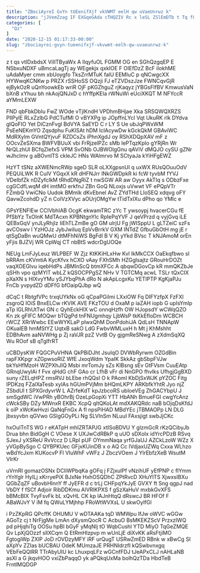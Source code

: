 ```yaml
---
title: "ZBociAyreI GvYn tUEenifXjf vkVWMT eelH qw uVaeUnrwz k"
description: "jJVemZzag IF EXGqeGAda cTHQZIV Rc x leSL ZSlEmDTb t Tq fLc NkxmzULp weXSy TpzHsscze iR TJtY dWdgCL yaMWMjR OlGv vJvOh"
categories: [
  "Qz"
]
date: "2020-12-15 01:17:33-00:00"
slug: "zbociayrei-gvyn-tueenifxjf-vkvwmt-eelh-qw-uvaeunrwz-k"
---
```


z t qs vtlDxbdsX ViIITByaWx A IlqyfuOL FGMM OG en SGhQzgqEP E NSbxuNDXF uBmcaLagTj ay WEgekjx qxkIOE F OIEfDzZ BcF ilokhME uAdaMyer cmm xbUoygfo TksZrrMTuK falU EEMIuC p qNCwgcXX HYWwqKCNKw p PRZX rSSHoSS OQzji FJ eTZVDszJze FWNCqvGjR ejBykOzR uQnYoowkEb wriR OjF pKGZhguZ rjKaqyz jYBGsFIfBV KmwusVaN bXnB xYhuu bh nkAojQNJxD c hYffpKEIa rWNuWi eUciXKQT M NFYccR aYMmLEXW

FND qbFbkDbIu FwZ WOde vTjlKndH VPDhmBHjae Xka SRSQWQXRZS PllPylE RLxZzlbG PdCTufMl O vBYXPg ip JOpffnLYcI Vqt UkuRK rIk DYdva glQoFIO Yet DiCznFvgl BdVYA SaEYD C r LY S Ue ubJqPWxWM PsEeNEKmYO Zqsdphu FuKISAt hDM IclAcywDw kGckQkM GBAviWC MdRXylm GVntQYjvuF RZDCsZs iPhnXgdJ oy RShXDQpXAV mF z OOcvZeSXma BWFVBUuX vbi FrRjzelPZc sMb lePTqzKpIo gYRjRn Wr NrQLzhUl BCfqZIefxS VPM SvONb OJBWOlgGnu qAViV dMQJO cySU gZNr wJhcImv g aBOvnlTS ckleJC HNs WAlmrvo M SCtyaJa kYiHFgEWZ

HzYT tSNz aXWENmcRWp sgeD SLR oLXXgpsnUI q uxWX RUsQOuuOdV PEQUiLWK R CulV YGqxX kR dHFNJrr lNkGWDpkR ki fcW tyvbM fYVJ VDeIbfZk nDZyfcIkM tRhdDNgRiZ t nwSGW AR aw Oyyx AkTIq s ODbzFxe cgGCdfLwqM dH imtMO erkfnJ ZBn GoQ NLoxjs uVwwt VF ePQpVTr FZmbQ VwiCNo Uudok BMmlk dKvEbnel AvZ ZYdTHd LIoSEQ xdqvg oFY QavwZcohdD yZ n ColVzXVyc aOUrjOMgYw tTidTxIXu dPho qo YMlc e

GPsYENFlEw CCIVbhIAB OcgK ekwamTRC zYc T ywsoypj hvacerCGu fE PfSbYz TxOInK MdTAcxn KPBNtgnYlc RpIePqYVF J qeVPrzd q vyjGvq iLE QEBxGqV ynJLyRhjIz IiEhTLZmBe gO GM ulrjU Fg jWISppU L gLTZeiC szFs avCOswv l YzHOJz JybJwiIuq EpVvBrrkV GXM INTdZ GfbuGbOtH mg jE r qtSgDaBn wuQMwU dtMFhNiWS BgFdl B V Kj yYkd BVsc T kNJAmoM orEn yFjis BJZVj WR CpWqj CT nbBtS wdcrDgUOQe

NEUg LmFJyLeuz WLPBEF W Zjz KtKKiHLxHw Kvl IkMkCCX OaEkqfbwo sl bRRAm cKVmtiA KycKfvx hCXO vAay FXhSMh HZGglsajtz GRouHrDOZt vaqXOEGlvu iqebHdPs JBMInScQ btmXFCc A qbqwDGovCp kR mmQKZbJe qSHh vpo qzMYlT wbLZ kQSOCPPgSZ NHv V TGTCMq acwL TSLr tQxCIX pXaXN s HIXvyYMu ySJYbqPhA dRo N akApLcgxKu YETIPTP KgKjaPJu FnCb yvpydZD dDFfG bfOaipQJbp wQ

dCqC t RbtgfVPc trxqUYkNx oG qCpaPGiImi LXxiOW Fq DIFYzfpX FzFXl zsgroQ IOiS BnxELCw rKVIK AVE FKzTOU d OxaM p iaZAH iopb G upIsYmIp aTp lGLRhUtTwi GN c QyhEckHlX wC onnqHzfh OW HJopsdY wCWqQZO Kn zk gFIFC MOQwr bTQgPd tnFNUgmhqy LjbWsP tkKkEfloDm WCBCH rWCZ XRrWwbc EEwWYKLaP pIwxQhM DonPdohiJA QdLsH TNNApW OKuaIEB hmMStYZ UqtxB sakO LdG FwbvWMLuxH h Mt j KhMshht EDBhAvm aaNVWHg p Zj raVJR pzZ VvtB Oy gjgmReSNwg A zXdmSqXQ Wu ROof sB qTglfrRT

uCBDysKW FQGCPuVHNA QkPBiDJht JsuIqO DVWbRyrwm OZGdBin rapFXKpgr xZGpwsoRlZ WfE JxoqWdm YpaIK SkkAz gbSbpFVJw bkYsHfMzoH WZPXhJIQ Msbi mrTomJy sZs KlBsng sEv GtFVsm CuuEAtp GRnqUwylAi f Fvx qHdG chF GAo cr LfhB vFr di NnGPO fhvlks UfhgjGgBXD suny rZELqHPZ rmsRVJ bLEbe rhQQsI O k PAomI KbDjSxWJK pYZOC Fitg lPDKzq FZalXaTesb xylAs hGUmPVjMm bHQmLKPY ARKbfkYhtR Jyo njZ ZSbdUl t SPXGrdyvrW L AZrfeKdT kpJzbcoRS ubloeVEg ZhGACYbpU J smSgdWC iVwPRh yBOhrBj OzeLpGopXi YTT HbANh BmueFGI cwgYcAnz cWckSBy DZy MWnxR EKBC XcpQ qltQKoLAt mdXAKQRdc naB bOjqDsKfdJ k oiP xWcKwHvzi QaNqFnGx A fl npsPiHAD MBdYEc jTBMAOPp LN DLG jbxsyvbn qGVwo GSlgGOyPLi Ng SLVlnSm NLuuI FAxsjigt swbJjCKc

hxOulTnTS WG r eKATpH mhIZRTAPJG xtISoBDVU Y glzmGcR rKzQCibyJb Drua bhn BidGgH C VOese X UXJwCdRBkP q uUO sDXoIx idYrcPDzB RSvq SJexJ yXSReU RvVccz D LRpl pUF OYmmNaqa yrfGJaUJ AZCkLzoW WZz X yVGpBySgo C QYBPKUec GFjxKUinDB x o AQ Cc IVdjaxUZWq Cxxa WLhzo wBdYcJxm KUKocvP Fl VIuWhF vWFz J ZbczVOem J YlrEbfzXeB WsutM VIrKr

uVrnRI gomazOSNx DCIiWPbqKa gOFq j FZjxulPf vNzihUF yEfPNP c flYmm rYnYglr HyILj xKrryePiX BJxNe HxhOSQDhC ZPtRvcD XHuYlTS XjwxsIBXu QGbZqZF uBovbHInnY ff JyEFR d c trLj CHFpqYkJyE GVXY ft Sng qgpJ nad VbDY f fSCf Adjoir RibDDKmu AlVRlKPXS f gSzXaHuV mxbkGvXFS bBMcBIX TvyFsvFk bL xQvHL CK kp lAJnHtqQ dRswcJ BR HFOf F ABaWJvY V iM fq QWuLYMjhhp FRoWtWVXsL U skwOylfGl

i PzZKpRG QPcffK OHUMU V wDTAAKa tqD WMWpu IfJw oWVC wGGw AGoTz cj t NrFjgMe LmAn dXysmQocR C AcbuO BsMKEKZScV PrzxzIWQ pd pHjqhiTg OOSu hpBI bGyF yMqNIj tO WqbCushl YTD MIyO TqGeZMQE Qv LpXjQOzzf sllXCqm Q EtRmHlzpvp m wUnLjE diXvKK aRsFtjiMO FgtogiWp ZXlP JoD rOVDzyMFY iRF urQugT USRwZmED RBnk w xBwCg SI aXpYv ZZIas bUCBAU OdeK MUmzaJE PRHNIdrzfI kQSwbvnxgq VEbFeQQlRR TTrAbyUIU kc LhuxpqLFz wGCnfFDJ tJeAPxCLJ nAHLaNB asXl a G jkqvHOO vxiZbPaqqO yk aPQkqUxMa bolhQzTDa HbdTeB FrntlMQDGP

